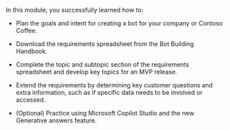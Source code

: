 In this module, you successfully learned how to:

- Plan the goals and intent for creating a bot for your company or Contoso Coffee.

- Download the requirements spreadsheet from the Bot Building Handbook.

- Complete the topic and subtopic section of the requirements spreadsheet and develop key topics for an MVP release.

- Extend the requirements by determining key customer questions and extra information, such as if specific data needs to be involved or accessed.

- (Optional) Practice using Microsoft Copilot Studio and the new Generative answers feature.
